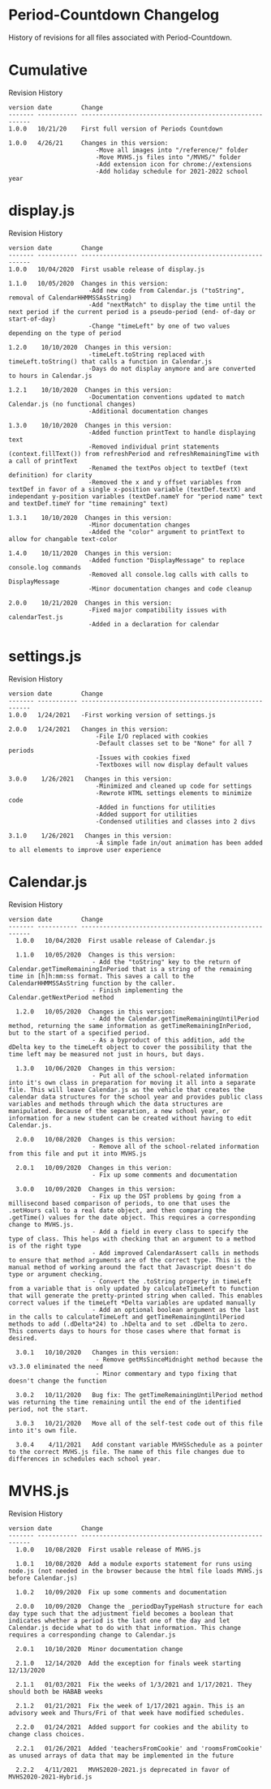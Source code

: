 # Period-Countdown Changelog
History of revisions for all files associated with Period-Countdown.


# Cumulative
Revision History

	version	date      	Change
	-------	----------- --------------------------------------------------------
	1.0.0	10/21/20	First full version of Periods Countdown
	
	1.0.0	4/26/21		Changes in this version:
							-Move all images into "/reference/" folder
							-Move MVHS.js files into "/MVHS/" folder
							-Add extension icon for chrome://extensions
							-Add holiday schedule for 2021-2022 school year


# display.js
 Revision History

	version	date      	Change
	-------	----------- --------------------------------------------------------
	1.0.0   10/04/2020  First usable release of display.js

	1.1.0   10/05/2020  Changes in this version:
                          -Add new code from Calendar.js ("toString", removal of CalendarHHMMSSAsString)
                          -Add "nextMatch" to display the time until the next period if the current period is a pseudo-period (end- of-day or start-of-day)
                          -Change "timeLeft" by one of two values depending on the type of period
 
	1.2.0    10/10/2020  Changes in this version:
                          -timeLeft.toString replaced with timeLeft.toString() that calls a function in Calendar.js
                          -Days do not display anymore and are converted to hours in Calendar.js

	1.2.1    10/10/2020  Changes in this version:
                          -Documentation conventions updated to match Calendar.js (no functional changes)
                          -Additional documentation changes

	1.3.0    10/10/2020  Changes in this version:
                          -Added function printText to handle displaying text
                          -Removed individual print statements (context.fillText()) from refreshPeriod and refreshRemainingTime with a call of printText
                          -Renamed the textPos object to textDef (text definition) for clarity
                          -Removed the x and y offset variables from textDef in favor of a single x-position variable (textDef.textX) and independant y-position variables (textDef.nameY for "period name" text and textDef.timeY for "time remaining" text)

	1.3.1    10/10/2020  Changes in this version:
                          -Minor documentation changes
                          -Added the "color" argument to printText to allow for changable text-color

	1.4.0    10/11/2020  Changes in this version:
                          -Added function "DisplayMessage" to replace console.log commands
                          -Removed all console.log calls with calls to DisplayMessage
                          -Minor documentation changes and code cleanup

	2.0.0    10/21/2020  Changes in this version:
                          -Fixed major compatibility issues with calendarTest.js
                          -Added in a declaration for calendar


# settings.js
 Revision History

	version	date      	Change
	-------	----------- --------------------------------------------------------
	1.0.0   1/24/2021   -First working version of settings.js

	2.0.0   1/24/2021   Changes in this version:
							-File I/O replaced with cookies
							-Default classes set to be "None" for all 7 periods
							-Issues with cookies fixed
							-Textboxes will now display default values

	3.0.0    1/26/2021   Changes in this version:
							-Minimized and cleaned up code for settings
							-Rewrote HTML settings elements to minimize code
							-Added in functions for utilities
							-Added support for utilities
							-Condensed utilities and classes into 2 divs

	3.1.0    1/26/2021   Changes in this version:
							-A simple fade in/out animation has been added to all elements to improve user experience


# Calendar.js
 Revision History

	version	date      	Change
	-------	----------- --------------------------------------------------------
	  1.0.0   10/04/2020  First usable release of Calendar.js

	  1.1.0   10/05/2020  Changes is this version:
						   - Add the "toString" key to the return of Calendar.getTimeRemainingInPeriod that is a string of the remaining time in [h]h:mm:ss format. This saves a call to the CalendarHHMMSSAsString function by the caller.
						   - Finish implementing the Calendar.getNextPeriod method

	  1.2.0   10/05/2020  Changes in this version:
						   - Add the Calendar.getTimeRemainingUntilPeriod method, returning the same information as getTimeRemainingInPeriod, but to the start of a specified period.
						   - As a byproduct of this addition, add the dDelta key to the timeLeft object to cover the possibility that the time left may be measured not just in hours, but days.

	  1.3.0   10/06/2020  Changes in this version:
						   - Put all of the school-related information into it's own class in preparation for moving it all into a separate file. This will leave Calendar.js as the vehicle that creates the calendar data structures for the school year and provides public class variables and methods through which the data structures are manipulated. Because of the separation, a new school year, or information for a new student can be created without having to edit Calendar.js.

	  2.0.0   10/08/2020  Changes is this version:
						   - Remove all of the school-related information from this file and put it into MVHS.js

	  2.0.1   10/09/2020  Changes in this verion:
						   - Fix up some comments and documentation

	  3.0.0   10/09/2020  Changes in this version:
						   - Fix up the DST problems by going from a millisecond based comparison of periods, to one that uses the .setHours call to a real date object, and then comparing the .getTime() values for the date object. This requires a corresponding change to MVHS.js.
						   - Add a field in every class to specify the type of class. This helps with checking that an argument to a method is of the right type
						   - Add improved CalendarAssert calls in methods to ensure that method arguments are of the correct type. This is the manual method of working around the fact that Javascript doesn't do type or argument checking.
						   - Convert the .toString property in timeLeft from a variable that is only updated by calculateTimeLeft to function that will generate the pretty-printed string when called. This enables correct values if the timeLeft *Delta variables are updated manually
						   - Add an optional boolean argument as the last in the calls to calculateTimeLeft and getTimeRemainingUntilPeriod methods to add (.dDelta*24) to .hDelta and to set .dDelta to zero. This converts days to hours for those cases where that format is desired.

	  3.0.1   10/10/2020   Changes in this version:
							- Remove getMsSinceMidnight method because the v3.3.0 eliminated the need
							- Minor commentary and typo fixing that doesn't change the function

	  3.0.2   10/11/2020   Bug fix: The getTimeRemainingUntilPeriod method was returning the time remaining until the end of the identified period, not the start.

	  3.0.3   10/21/2020   Move all of the self-test code out of this file into it's own file.
						   
	  3.0.4    4/11/2021   Add constant variable MVHSSchedule as a pointer to the correct MVHS.js file. The name of this file changes due to differences in schedules each school year.


# MVHS.js
 Revision History

	version	date      	Change
	-------	----------- --------------------------------------------------------
	  1.0.0   10/08/2020  First usable release of MVHS.js

	  1.0.1   10/08/2020  Add a module exports statement for runs using node.js (not needed in the browser because the html file loads MVHS.js before Calendar.js)

	  1.0.2   10/09/2020  Fix up some comments and documentation

	  2.0.0   10/09/2020  Change the _periodDayTypeHash structure for each day type such that the adjustment field becomes a boolean that indicates whether a period is the last one of the day and let Calendar.js decide what to do with that information. This change requires a corresponding change to Calendar.js

	  2.0.1   10/10/2020  Minor documentation change

	  2.1.0   12/14/2020  Add the exception for finals week starting 12/13/2020

	  2.1.1   01/03/2021  Fix the weeks of 1/3/2021 and 1/17/2021. They should both be HABAB weeks

	  2.1.2   01/21/2021  Fix the week of 1/17/2021 again. This is an advisory week and Thurs/Fri of that week have modified schedules.

	  2.2.0   01/24/2021  Added support for cookies and the ability to change class choices.

	  2.2.1   01/26/2021  Added 'teachersFromCookie' and 'roomsFromCookie' as unused arrays of data that may be implemented in the future

	  2.2.2   4/11/2021   MVHS2020-2021.js deprecated in favor of MVHS2020-2021-Hybrid.js
